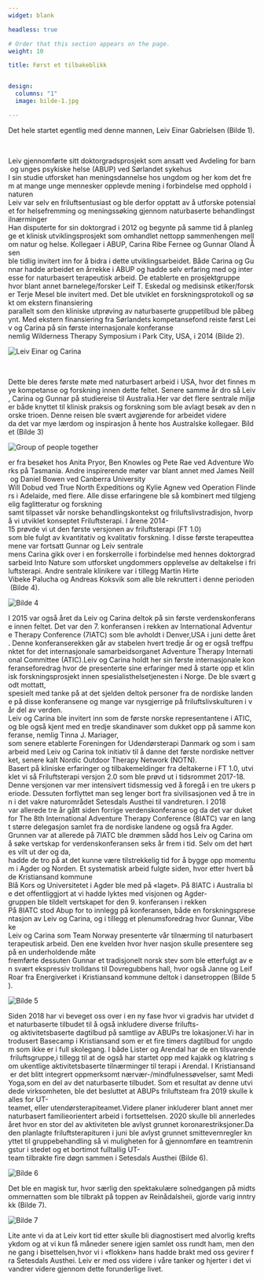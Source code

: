 ```yaml
---
widget: blank

headless: true

# Order that this section appears on the page.
weight: 10

title: Først et tilbakeblikk


design:
  columns: "1"
  image: bilde-1.jpg

---
```


Det hele startet egentlig med denne mannen, Leiv Einar Gabrielsen (Bilde 1).

<!-- ![Leiv Einar Gabrielsen](bilde-1.jpg "Leiv Einar Gabrielsen") -->

 

Leiv gjennomførte sitt doktorgradsprosjekt som ansatt ved Avdeling for barn og unges psykiske helse (ABUP) ved Sørlandet sykehus I sin studie utforsket han meningsdannelse hos ungdom og her kom det frem at mange unge mennesker opplevde mening i forbindelse med opphold i naturen Leiv var selv en friluftsentusiast og ble derfor opptatt av å utforske potensialet for helsefremming og meningssøking gjennom naturbaserte behandlingstilnærminger Han disputerte for sin doktorgrad i 2012 og begynte på samme tid å planlegge et klinisk utviklingsprosjekt som omhandlet nettopp sammenhengen mellom natur og helse. Kollegaer i ABUP, Carina Ribe Fernee og Gunnar Oland Åsen ble tidlig invitert inn for å bidra i dette utviklingsarbeidet. Både Carina og Gunnar hadde arbeidet en årrekke i ABUP og hadde selv erfaring med og interesse for naturbasert terapeutisk arbeid. De etablerte en prosjektgruppe hvor blant annet barnelege/forsker Leif T. Eskedal og medisinsk etiker/forsker Terje Mesel ble invitert med. Det ble utviklet en forskningsprotokoll og søkt om ekstern finansiering parallelt som den kliniske utprøving av naturbaserte gruppetilbud ble påbegynt. Med ekstern finansiering fra Sørlandets kompetansefond reiste først Leiv og Carina på sin første internasjonale konferanse nemlig Wilderness Therapy Symposium i Park City, USA, i 2014 (Bilde 2). 

![](bilde-2.jpg "Leiv Einar og Carina")

 

Dette ble deres første møte med naturbasert arbeid i USA, hvor det finnes mye kompetanse og forskning innen dette feltet. Senere samme år dro så Leiv, Carina og Gunnar på studiereise til Australia.Her var det flere sentrale miljøer både knyttet til klinisk praksis og forskning som ble avlagt besøk av den norske trioen. Denne reisen ble svært avgjørende for arbeidet videre da det var mye lærdom og inspirasjon å hente hos Australske kollegaer. Bildet (Bilde 3) 

![Group of people together](bilde-3.jpg "Australia")

er fra besøket hos Anita Pryor, Ben Knowles og Pete Rae ved Adventure Works på Tasmania. Andre inspirerende møter var blant annet med James Neill og Daniel Bowen ved Canberra University Will Dobud ved True North Expeditions og Kylie Agnew ved Operation Flinders i Adelaide, med flere. Alle disse erfaringene ble så kombinert med tilgjengelig faglitteratur og forskning samt tilpasset vår norske behandlingskontekst og friluftslivstradisjon, hvorpå vi utviklet konseptet Friluftsterapi. I årene 2014-15 prøvde vi ut den første versjonen av friluftsterapi (FT 1.0) som ble fulgt av kvantitativ og kvalitativ forskning. I disse første terapeutteamene var fortsatt Gunnar og Leiv sentrale mens Carina gikk over i en forskerrolle i forbindelse med hennes doktorgradsarbeid Into Nature som utforsket ungdommers opplevelse av deltakelse i friluftsterapi. Andre sentrale klinikere var i tillegg Martin Hirte Vibeke Palucha og Andreas Koksvik som alle ble rekruttert i denne perioden (Bilde 4). 

![](bilde-4.jpeg "Bilde 4")

I 2015 var også året da Leiv og Carina deltok på sin første verdenskonferanse innen feltet. Det var den 7. konferansen i rekken av International Adventure Therapy Conference (7IATC) som ble avholdt i Denver,USA i juni dette året. Denne konferanserekken går av stabelen hvert tredje år og er også treffpunktet for det internasjonale samarbeidsorganet Adventure Therapy International Committee (ATIC).Leiv og Carina holdt her sin første internasjonale konferanseforedrag hvor de presenterte sine erfaringer med å starte opp et klinisk forskningsprosjekt innen spesialisthelsetjenesten i Norge. De ble svært godt mottatt, spesielt med tanke på at det sjelden deltok personer fra de nordiske landene på disse konferansene og mange var nysgjerrige på friluftslivskulturen i vår del av verden. Leiv og Carina ble invitert inn som de første norske representantene i ATIC, og ble også kjent med en tredje skandinaver som dukket opp på samme konferanse, nemlig Tinna J. Mariager, som senere etablerte Foreningen for Udendørsterapi Danmark og som i samarbeid med Leiv og Carina tok initiativ til å danne det første nordiske nettverket, senere kalt Nordic Outdoor Therapy Network (NOTN). Basert på kliniske erfaringer og tilbakemeldinger fra deltakerne i FT 1.0, utviklet vi så Friluftsterapi versjon 2.0 som ble prøvd ut i tidsrommet 2017-18. Denne versjonen var mer intensivert tidsmessig ved å foregå i en tre ukers periode. Dessuten forflyttet man seg lenger bort fra sivilisasjonen ved å tre inn i det vakre naturområdet Setesdals Austhei til vandreturen. I 2018 var allerede tre år gått siden forrige verdenskonferanse og da det var duket for The 8th International Adventure Therapy Conference (8IATC) var en langt større delegasjon samlet fra de nordiske landene og også fra Agder. Grunnen var at allerede på 7IATC ble drømmen sådd hos Leiv og Carina om å søke vertskap for verdenskonferansen seks år frem i tid. Selv om det hørtes vilt ut der og da, hadde de tro på at det kunne være tilstrekkelig tid for å bygge opp momentum i Agder og Norden. Et systematisk arbeid fulgte siden, hvor etter hvert både Kristiansand kommune Blå Kors og Universitetet i Agder ble med på «laget». På 8IATC i Australia ble det offentliggjort at vi hadde lyktes med visjonen og Agder-gruppen ble tildelt vertskapet for den 9. konferansen i rekken På 8IATC stod Abup for to innlegg på konferansen, både en forskningspresentasjon av Leiv og Carina, og i tillegg et plenumsforedrag hvor Gunnar, Vibeke Leiv og Carina som Team Norway presenterte vår tilnærming til naturbasert terapeutisk arbeid. Den ene kvelden hvor hver nasjon skulle presentere seg på en underholdende måte fremførte dessuten Gunnar et tradisjonelt norsk stev som ble etterfulgt av en svært ekspressiv trolldans til Dovregubbens hall, hvor også Janne og Leif Roar fra Energiverket i Kristiansand kommune deltok i dansetroppen (Bilde 5). 

![](bilde-5.jpg "Bilde 5")

Siden 2018 har vi beveget oss over i en ny fase hvor vi gradvis har utvidet det naturbaserte tilbudet til å også inkludere diverse frilufts- og aktivitetsbaserte dagtilbud på samtlige av ABUPs tre lokasjoner.Vi har introdusert Basecamp i Kristiansand som er et fire timers dagtilbud for ungdom som ikke er i full skolegang. I både Lister og Arendal har de en tilsvarende friluftsgruppe,i tillegg til at de også har startet opp med kajakk og klatring som ukentlige aktivitetsbaserte tilnærminger til terapi i Arendal. I Kristiansand er det blitt integrert oppmerksomt nærvær-/mindfulnessøvelser, samt MediYoga,som en del av det naturbaserte tilbudet. Som et resultat av denne utvidede virksomheten, ble det besluttet at ABUPs friluftsteam fra 2019 skulle kalles for UT-teamet, eller utendørsterapiteamet.Videre planer inkluderer blant annet mer naturbasert familieorientert arbeid i fortsettelsen. 2020 skulle bli annerledesåret hvor en stor del av aktiviteten ble avlyst grunnet koronarestriksjoner.Da den planlagte friluftsterapituren i juni ble avlyst grunnet smittevernregler knyttet til gruppebehandling så vi muligheten for å gjennomføre en teamtreningstur i stedet og et bortimot fulltallig UT-team tilbrakte fire døgn sammen i Setesdals Austhei (Bilde 6). 

![](bilde-6.jpg "Bilde 6")

Det ble en magisk tur, hvor særlig den spektakulære solnedgangen på midtsommernatten som ble tilbrakt på toppen av Reinådalsheii, gjorde varig inntrykk (Bilde 7). 

![](bilde-7.jpg "Bilde 7")

Lite ante vi da at Leiv kort tid etter skulle bli diagnostisert med alvorlig kreftsykdom og at vi kun få måneder senere igjen samlet oss rundt ham, men denne gang i bisettelsen,hvor vi i «flokken» hans hadde brakt med oss gevirer fra Setesdals Austhei. Leiv er med oss videre i våre tanker og hjerter i det vi vandrer videre gjennom dette forunderlige livet.